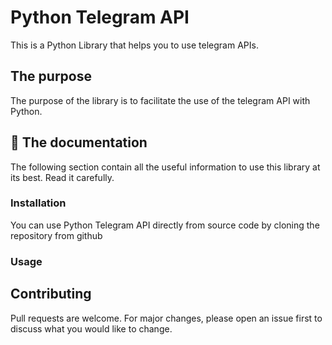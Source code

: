 # Python Telegram API

This is a Python Library that helps you to use telegram APIs.

## The purpose

The purpose of the library is to facilitate the use of the telegram API with Python.

## 📘 The documentation
The following section contain all the useful information to use this library at its best. Read it carefully.

### Installation
You can use Python Telegram API directly from source code by cloning the repository from github

### Usage

## Contributing
Pull requests are welcome. For major changes, please open an issue first to discuss what you would like to change.